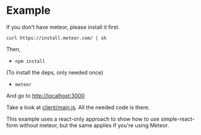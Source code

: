 # Example

If you don't have meteor, please install it first.

`curl https://install.meteor.com/ | sh`

Then,
* `npm install`

(To install the deps, only needed once)

* `meteor`

And go to [http://localhost:3000](http://localhost:3000)

Take a look at [client/main.js][]. All the needed code is there.

This example uses a react-only approach to show how to use simple-react-form without meteor, but the same applies if you're
using Meteor.

[client/main.js]: https://github.com/fermuch/simple-react-form-bootstrap/blob/master/example/client/main.js
